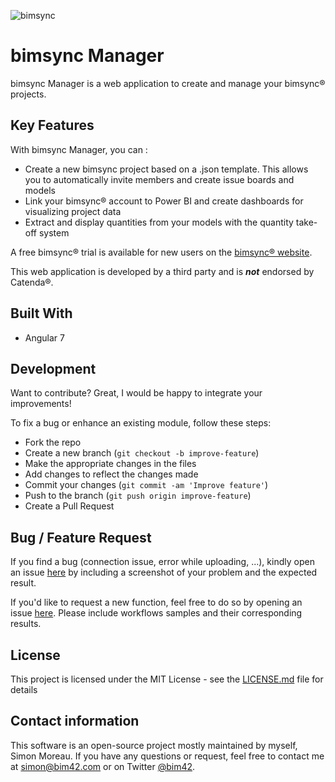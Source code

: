 ![bimsync](logo.png)

bimsync Manager
============

bimsync Manager is a web application to create and manage your bimsync® projects.

## Key Features

With bimsync Manager, you can :

* Create a new bimsync project based on a .json template. This allows you to automatically invite members and create issue boards and models
* Link your bimsync® account to Power BI and create dashboards for visualizing project data
* Extract and display quantities from your models with the quantity take-off system

A free bimsync® trial is available for new users on the [bimsync® website](https://bimsync.com/).

This web application is developed by a third party and is **_not_** endorsed by Catenda®.

## Built With

* Angular 7

## Development
Want to contribute? Great, I would be happy to integrate your improvements!

To fix a bug or enhance an existing module, follow these steps:

- Fork the repo
- Create a new branch (`git checkout -b improve-feature`)
- Make the appropriate changes in the files
- Add changes to reflect the changes made
- Commit your changes (`git commit -am 'Improve feature'`)
- Push to the branch (`git push origin improve-feature`)
- Create a Pull Request 

## Bug / Feature Request

If you find a bug (connection issue, error while uploading, ...), kindly open an issue [here](https://github.com/simonmoreau/bimsyncmanager/issues/new) by including a screenshot of your problem and the expected result.

If you'd like to request a new function, feel free to do so by opening an issue [here](https://github.com/simonmoreau/bimsyncmanager/issues/new). Please include workflows samples and their corresponding results.

## License

This project is licensed under the MIT License - see the [LICENSE.md](LICENSE.md) file for details

## Contact information
This software is an open-source project mostly maintained by myself, Simon Moreau. If you have any questions or request, feel free to contact me at [simon@bim42.com](mailto:simon@bim42.com) or on Twitter [@bim42](https://twitter.com/bim42?lang=en).

